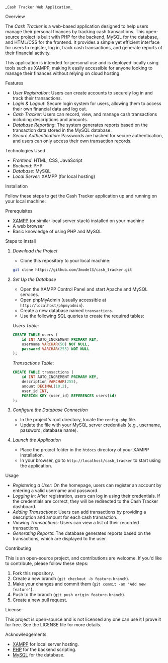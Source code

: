 
_```Cash Tracker Web Application_ ``` 

Overview

The *Cash Tracker* is a web-based application designed to help users manage their personal finances by tracking cash transactions. This open-source project is built with PHP for the backend, MySQL for the database, and HTML/CSS for the frontend. It provides a simple yet efficient interface for users to register, log in, track cash transactions, and generate reports of their financial activity.

This application is intended for personal use and is deployed locally using tools such as XAMPP, making it easily accessible for anyone looking to manage their finances without relying on cloud hosting.

Features

- *User Registration*: Users can create accounts to securely log in and track their transactions.
- *Login & Logout*: Secure login system for users, allowing them to access their own financial data and log out.
- *Cash Tracker*: Users can record, view, and manage cash transactions including descriptions and amounts.
- *Database Reporting*: The system generates reports based on the transaction data stored in the MySQL database.
- *Secure Authentication*: Passwords are hashed for secure authentication, and users can only access their own transaction records.

Technologies Used

- *Frontend*: HTML, CSS, JavaScript
- *Backend*: PHP
- *Database*: MySQL
- *Local Server*: XAMPP (for local hosting)
  
 Installation

Follow these steps to get the Cash Tracker application up and running on your local machine:

Prerequisites
- [XAMPP](https://www.apachefriends.org/index.html) (or similar local server stack) installed on your machine
- A web browser
- Basic knowledge of using PHP and MySQL

 Steps to Install

1. *Download the Project*
   - Clone this repository to your local machine:
   ```bash
   git clone https://github.com/3model3/cash_tracker.git
   ```

2. *Set Up the Database*
   - Open the XAMPP Control Panel and start Apache and MySQL services.
   - Open phpMyAdmin (usually accessible at `http://localhost/phpmyadmin`).
   - Create a new database named `transactions`.
   - Use the following SQL queries to create the required tables:

   *Users Table*:
   ```sql
   CREATE TABLE users (
       id INT AUTO_INCREMENT PRIMARY KEY,
       username VARCHAR(50) NOT NULL,
       password VARCHAR(255) NOT NULL
   );
   ```

   *Transactions Table*:
   ```sql
   CREATE TABLE transactions (
       id INT AUTO_INCREMENT PRIMARY KEY,
       description VARCHAR(255),
       amount DECIMAL(10,2),
       user_id INT,
       FOREIGN KEY (user_id) REFERENCES users(id)
   );
   ```

3. *Configure the Database Connection*
   - In the project's root directory, locate the `config.php` file.
   - Update the file with your MySQL server credentials (e.g., username, password, database name).
   
4. *Launch the Application*
   - Place the project folder in the `htdocs` directory of your XAMPP installation.
   - In your browser, go to `http://localhost/cash_tracker` to start using the application.

Usage

- *Registering a User*: On the homepage, users can register an account by entering a valid username and password.
- *Logging In*: After registration, users can log in using their credentials. If the credentials are correct, they will be redirected to the Cash Tracker dashboard.
- *Adding Transactions*: Users can add transactions by providing a description and amount for each cash transaction.
- *Viewing Transactions*: Users can view a list of their recorded transactions.
- *Generating Reports*: The database generates reports based on the transactions, which are displayed to the user.

Contributing

This is an open-source project, and contributions are welcome. If you'd like to contribute, please follow these steps:

1. Fork this repository.
2. Create a new branch (`git checkout -b feature-branch`).
3. Make your changes and commit them (`git commit -am 'Add new feature'`).
4. Push to the branch (`git push origin feature-branch`).
5. Create a new pull request.

License

This project is open-source and is not licensed any one can use it I prove it for free. See the LICENSE file for more details.

 Acknowledgements

- [XAMPP](https://www.apachefriends.org/index.html) for local server hosting.
- [PHP](https://www.php.net/) for the backend scripting.
- [MySQL](https://www.mysql.com/) for the database.
